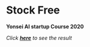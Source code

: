 # Stock Free

**Yonsei AI startup Course 2020**

*Click **[here](https://master.d2on7hn5cuveib.amplifyapp.com/#/)** to see the result*
